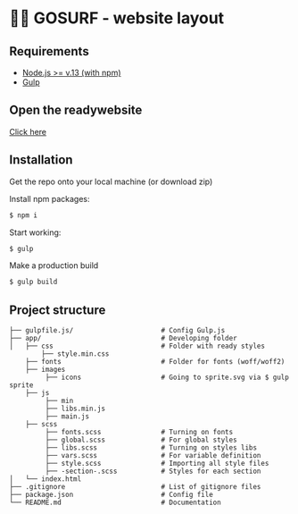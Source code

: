 # 🏄‍♂️ GOSURF - website layout

## Requirements

* [Node.js >= v.13 (with npm)](https://nodejs.org/en/)
* [Gulp](https://www.npmjs.com/package/gulp)

## Open the readywebsite

[Click here](https://dariathehuman.github.io/gosurf/)

## Installation 

Get the repo onto your local machine (or download zip)

Install npm packages:

```bash
$ npm i
```

Start working:

```bash
$ gulp
```
Make a production build

```bash
$ gulp build
```

## Project structure
```
├── gulpfile.js/                      # Config Gulp.js
├── app/                              # Developing folder
│   ├── css                           # Folder with ready styles
        ├── style.min.css   
    ├── fonts                         # Folder for fonts (woff/woff2)
    ├── images
         ├── icons                    # Going to sprite.svg via $ gulp sprite   
    ├── js
         ├── min                      
         ├── libs.min.js
         ├── main.js
    ├── scss
         ├── fonts.scss               # Turning on fonts
         ├── global.scss              # For global styles
         ├── libs.scss                # Turning on styles libs
         ├── vars.scss                # For variable definition
         ├── style.scss               # Importing all style files
         ├── -section-.scss           # Styles for each section
│   └── index.html
├── .gitignore                        # List of gitignore files
├── package.json                      # Config file
└── README.md                         # Documentation
```
